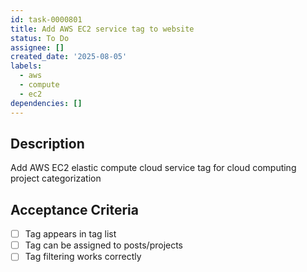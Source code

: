 ```yaml
---
id: task-0000801
title: Add AWS EC2 service tag to website
status: To Do
assignee: []
created_date: '2025-08-05'
labels:
  - aws
  - compute
  - ec2
dependencies: []
---
```


## Description

Add AWS EC2 elastic compute cloud service tag for cloud computing project categorization

## Acceptance Criteria

- [ ] Tag appears in tag list
- [ ] Tag can be assigned to posts/projects
- [ ] Tag filtering works correctly
